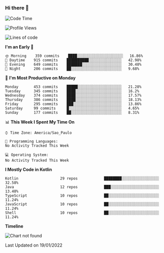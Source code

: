 ### Hi there 👋

<!--
**fernandonogueira/fernandonogueira** is a ✨ _special_ ✨ repository because its `README.md` (this file) appears on your GitHub profile.

Here are some ideas to get you started:

- 🔭 I’m currently working on ...
- 🌱 I’m currently learning ...
- 👯 I’m looking to collaborate on ...
- 🤔 I’m looking for help with ...
- 💬 Ask me about ...
- 📫 How to reach me: ...
- 😄 Pronouns: ...
- ⚡ Fun fact: ...
-->

<!--START_SECTION:waka-->
![Code Time](http://img.shields.io/badge/Code%20Time-1%2C196%20hrs%2017%20mins-blue)

![Profile Views](http://img.shields.io/badge/Profile%20Views-1-blue)

![Lines of code](https://img.shields.io/badge/From%20Hello%20World%20I%27ve%20Written-330%20Thousand%20lines%20of%20code-blue)

**I'm an Early 🐤** 

```text
🌞 Morning    359 commits    ████░░░░░░░░░░░░░░░░░░░░░   16.86% 
🌆 Daytime    915 commits    ██████████░░░░░░░░░░░░░░░   42.98% 
🌃 Evening    649 commits    ███████░░░░░░░░░░░░░░░░░░   30.48% 
🌙 Night      206 commits    ██░░░░░░░░░░░░░░░░░░░░░░░   9.68%

```
📅 **I'm Most Productive on Monday** 

```text
Monday       453 commits    █████░░░░░░░░░░░░░░░░░░░░   21.28% 
Tuesday      345 commits    ████░░░░░░░░░░░░░░░░░░░░░   16.2% 
Wednesday    374 commits    ████░░░░░░░░░░░░░░░░░░░░░   17.57% 
Thursday     386 commits    ████░░░░░░░░░░░░░░░░░░░░░   18.13% 
Friday       295 commits    ███░░░░░░░░░░░░░░░░░░░░░░   13.86% 
Saturday     99 commits     █░░░░░░░░░░░░░░░░░░░░░░░░   4.65% 
Sunday       177 commits    ██░░░░░░░░░░░░░░░░░░░░░░░   8.31%

```


📊 **This Week I Spent My Time On** 

```text
⌚︎ Time Zone: America/Sao_Paulo

💬 Programming Languages: 
No Activity Tracked This Week

💻 Operating System: 
No Activity Tracked This Week

```

**I Mostly Code in Kotlin** 

```text
Kotlin                   29 repos            ████████░░░░░░░░░░░░░░░░░   32.58% 
Java                     12 repos            ███░░░░░░░░░░░░░░░░░░░░░░   13.48% 
TypeScript               10 repos            ██░░░░░░░░░░░░░░░░░░░░░░░   11.24% 
JavaScript               10 repos            ██░░░░░░░░░░░░░░░░░░░░░░░   11.24% 
Shell                    10 repos            ██░░░░░░░░░░░░░░░░░░░░░░░   11.24%

```


**Timeline**

![Chart not found](https://raw.githubusercontent.com/fernandonogueira/fernandonogueira/master/charts/bar_graph.png) 


 Last Updated on 19/01/2022
<!--END_SECTION:waka-->
